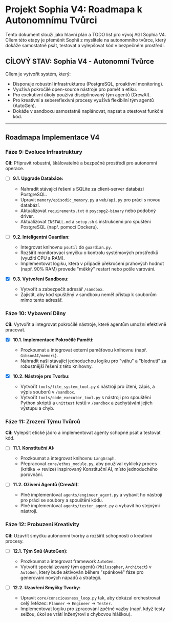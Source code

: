 # Projekt Sophia V4: Roadmapa k Autonomnímu Tvůrci

Tento dokument slouží jako hlavní plán a TODO list pro vývoj AGI Sophia V4. Cílem této etapy je přeměnit Sophii z myslitele na autonomního tvůrce, který dokáže samostatně psát, testovat a vylepšovat kód v bezpečném prostředí.

## CÍLOVÝ STAV: Sophia V4 - Autonomní Tvůrce

Cílem je vytvořit systém, který:
-   Disponuje robustní infrastrukturou (PostgreSQL, proaktivní monitoring).
-   Využívá pokročilé open-source nástroje pro paměť a etiku.
-   Pro exekutivní úkoly používá disciplinovaný tým agentů (CrewAI).
-   Pro kreativní a sebereflexivní procesy využívá flexibilní tým agentů (AutoGen).
-   Dokáže v sandboxu samostatně naplánovat, napsat a otestovat funkční kód.

---

## Roadmapa Implementace V4

### Fáze 9: Evoluce Infrastruktury

**Cíl:** Připravit robustní, škálovatelné a bezpečné prostředí pro autonomní operace.

- [ ] **9.1. Upgrade Databáze:**
    -   Nahradit stávající řešení s SQLite za client-server databázi PostgreSQL.
    -   Upravit `memory/episodic_memory.py` a `web/api.py` pro práci s novou databází.
    -   Aktualizovat `requirements.txt` o `psycopg2-binary` nebo podobný driver.
    -   Aktualizovat `INSTALL.md` a `setup.sh` s instrukcemi pro spuštění PostgreSQL (např. pomocí Dockeru).

- [ ] **9.2. Inteligentní Guardian:**
    -   Integrovat knihovnu `psutil` do `guardian.py`.
    -   Rozšířit monitorovací smyčku o kontrolu systémových prostředků (využití CPU a RAM).
    -   Implementovat logiku, která v případě překročení prahových hodnot (např. 90% RAM) provede "měkký" restart nebo pošle varování.

- [x] **9.3. Vytvoření Sandboxu:**
    -   Vytvořit a zabezpečit adresář `/sandbox`.
    -   Zajistit, aby kód spuštěný v sandboxu neměl přístup k souborům mimo tento adresář.

### Fáze 10: Vybavení Dílny

**Cíl:** Vytvořit a integrovat pokročilé nástroje, které agentům umožní efektivně pracovat.

- [x] **10.1. Implementace Pokročilé Paměti:**
    -   Prozkoumat a integrovat externí paměťovou knihovnu (např. `GibsonAI/memori`).
    -   Nahradit naši stávající jednoduchou logiku pro "váhu" a "blednutí" za robustnější řešení z této knihovny.

- [x] **10.2. Nástroje pro Tvorbu:**
    -   Vytvořit `tools/file_system_tool.py` s nástroji pro čtení, zápis, a výpis souborů v `/sandbox`.
    -   Vytvořit `tools/code_executor_tool.py` s nástroji pro spouštění Python skriptů a `unittest` testů v `/sandbox` a zachytávání jejich výstupu a chyb.

### Fáze 11: Zrození Týmu Tvůrců

**Cíl:** Vylepšit etické jádro a implementovat agenty schopné psát a testovat kód.

- [ ] **11.1. Konstituční AI:**
    -   Prozkoumat a integrovat knihovnu `LangGraph`.
    -   Přepracovat `core/ethos_module.py`, aby používal cyklický proces (kritika -> revize) inspirovaný Konstituční AI, místo jednoduchého porovnání.

- [ ] **11.2. Oživení Agentů (CrewAI):**
    -   Plně implementovat `agents/engineer_agent.py` a vybavit ho nástroji pro práci se soubory a spouštění kódu.
    -   Plně implementovat `agents/tester_agent.py` a vybavit ho stejnými nástroji.

### Fáze 12: Probuzení Kreativity

**Cíl:** Uzavřít smyčku autonomní tvorby a rozšířit schopnosti o kreativní procesy.

- [ ] **12.1. Tým Snů (AutoGen):**
    -   Prozkoumat a integrovat framework `AutoGen`.
    -   Vytvořit specializovaný tým agentů (`Philosopher`, `Architect`) v `AutoGen`, který bude aktivován během "spánkové" fáze pro generování nových nápadů a strategií.

- [ ] **12.2. Uzavření Smyčky Tvorby:**
    -   Upravit `core/consciousness_loop.py` tak, aby dokázal orchestrovat celý řetězec: `Planner` -> `Engineer` -> `Tester`.
    -   Implementovat logiku pro zpracování zpětné vazby (např. když testy selžou, úkol se vrátí Inženýrovi s chybovou hláškou).